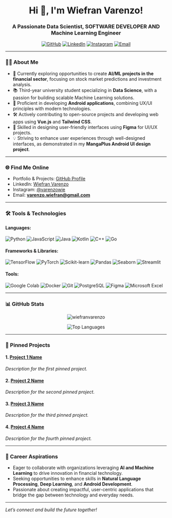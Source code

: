 <h1 align="center">Hi 👋, I'm Wiefran Varenzo!</h1>
<h3 align="center">A Passionate Data Scientist, SOFTWARE DEVELOPER AND Machine Learning Engineer</h3>

<p align="center">
  <a href="https://github.com/WiefranVarenzo" target="_blank"><img src="https://img.shields.io/badge/GitHub-Profile-black?style=flat&logo=github" alt="GitHub"></a>
  <a href="https://linkedin.com/in/wiefran-varenzo" target="_blank"><img src="https://img.shields.io/badge/LinkedIn-Connect-blue?style=flat&logo=linkedin" alt="LinkedIn"></a>
  <a href="https://www.instagram.com/varenzowie/" target="_blank"><img src="https://img.shields.io/badge/Instagram-Follow-red?style=flat&logo=instagram" alt="Instagram"></a>
  <a href="mailto:varenzo.wiefran@gmail.com" target="_blank"><img src="https://img.shields.io/badge/Email-Contact-orange?style=flat&logo=gmail" alt="Email"></a>
</p>

---

### 👨‍💻 About Me

- 🌟 Currently exploring opportunities to create **AI/ML projects in the financial sector**, focusing on stock market predictions and investment analysis.
- 📚 Third-year university student specializing in **Data Science**, with a passion for building scalable Machine Learning solutions.
- 📱 Proficient in developing **Android applications**, combining UX/UI principles with modern technologies.
- 🛠️ Actively contributing to open-source projects and developing web apps using **Vue.js** and **Tailwind CSS**.
- 🎨 Skilled in designing user-friendly interfaces using **Figma** for UI/UX projects.
- 💡 Striving to enhance user experiences through well-designed interfaces, as demonstrated in my **MangaPlus Android UI design project**.

---

### 🌐 Find Me Online
- Portfolio & Projects: [GitHub Profile](https://github.com/WiefranVarenzo)
- LinkedIn: [Wiefran Varenzo](https://linkedin.com/in/wiefran-varenzo)
- Instagram: [@varenzowie](https://www.instagram.com/varenzowie/)
- Email: **varenzo.wiefran@gmail.com**

---

### 🛠️ Tools & Technologies

#### Languages:
![Python](https://img.shields.io/badge/Python-3776AB?style=flat&logo=python&logoColor=white)
![JavaScript](https://img.shields.io/badge/JavaScript-F7DF1E?style=flat&logo=javascript&logoColor=black)
![Java](https://img.shields.io/badge/Java-007396?style=flat&logo=java&logoColor=white)
![Kotlin](https://img.shields.io/badge/Kotlin-7F52FF?style=flat&logo=kotlin&logoColor=white)
![C++](https://img.shields.io/badge/C++-00599C?style=flat&logo=cplusplus&logoColor=white)
![Go](https://img.shields.io/badge/Go-00ADD8?style=flat&logo=go&logoColor=white)

#### Frameworks & Libraries:
![TensorFlow](https://img.shields.io/badge/TensorFlow-FF6F00?style=flat&logo=tensorflow&logoColor=white)
![PyTorch](https://img.shields.io/badge/PyTorch-EE4C2C?style=flat&logo=pytorch&logoColor=white)
![Scikit-learn](https://img.shields.io/badge/Scikit--Learn-F7931E?style=flat&logo=scikit-learn&logoColor=white)
![Pandas](https://img.shields.io/badge/Pandas-150458?style=flat&logo=pandas&logoColor=white)
![Seaborn](https://img.shields.io/badge/Seaborn-6A5ACD?style=flat)
![Streamlit](https://img.shields.io/badge/Streamlit-FF4B4B?style=flat&logo=streamlit&logoColor=white)

#### Tools:
![Google Colab](https://img.shields.io/badge/Google%20Colab-F9AB00?style=flat&logo=google-colab&logoColor=white)
![Docker](https://img.shields.io/badge/Docker-2496ED?style=flat&logo=docker&logoColor=white)
![Git](https://img.shields.io/badge/Git-F05032?style=flat&logo=git&logoColor=white)
![PostgreSQL](https://img.shields.io/badge/PostgreSQL-336791?style=flat&logo=postgresql&logoColor=white)
![Figma](https://img.shields.io/badge/Figma-F24E1E?style=flat&logo=figma&logoColor=white)
![Microsoft Excel](https://img.shields.io/badge/Microsoft%20Excel-217346?style=flat&logo=microsoft-excel&logoColor=white)

---

### 📊 GitHub Stats
<p align="center">
  <img align="center" src="https://github-readme-streak-stats.herokuapp.com/?user=wiefranvarenzo&" alt="wiefranvarenzo" /></p>

<p align="center">
  <img src="https://github-readme-stats.vercel.app/api/top-langs?username=WiefranVarenzo&show_icons=true&layout=compact" alt="Top Languages">
</p>

---

### 📌 Pinned Projects

#### 1. **[Project 1 Name](https://github.com/WiefranVarenzo/repo-1)**
_Description for the first pinned project._

#### 2. **[Project 2 Name](https://github.com/WiefranVarenzo/repo-2)**
_Description for the second pinned project._

#### 3. **[Project 3 Name](https://github.com/WiefranVarenzo/repo-3)**
_Description for the third pinned project._

#### 4. **[Project 4 Name](https://github.com/WiefranVarenzo/repo-4)**
_Description for the fourth pinned project._

---

### 🚀 Career Aspirations

- Eager to collaborate with organizations leveraging **AI and Machine Learning** to drive innovation in financial technology.
- Seeking opportunities to enhance skills in **Natural Language Processing**, **Deep Learning**, and **Android Development**.
- Passionate about creating impactful, user-centric applications that bridge the gap between technology and everyday needs.

---

*Let’s connect and build the future together!*
